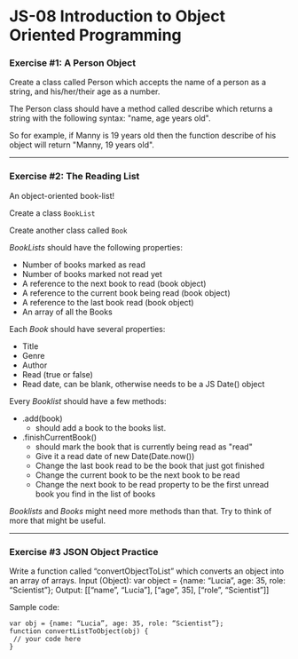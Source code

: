 # JS-08 Introduction to Object Oriented Programming

### Exercise #1: A Person Object

Create a class called Person which accepts the name of a person as a string, and his/her/their age as a number.

The Person class should have a method called describe which returns a string with the following syntax: "name, age years old". 

So for example, if Manny is 19 years old then the function describe of his object will return "Manny, 19 years old".

----

### Exercise #2: The Reading List
An object-oriented book-list!

Create a class `BookList`

Create another class called `Book`

*BookLists* should have the following properties:

* Number of books marked as read
* Number of books marked not read yet
* A reference to the next book to read (book object)
* A reference to the current book being read (book object)
* A reference to the last book read (book object)
* An array of all the Books

Each *Book* should have several properties:

* Title
* Genre
* Author
* Read (true or false)
* Read date, can be blank, otherwise needs to be a JS Date() object

Every *Booklist* should have a few methods:

* .add(book)
  * should add a book to the books list.
* .finishCurrentBook()
  * should mark the book that is currently being read as "read"
  * Give it a read date of new Date(Date.now())
  * Change the last book read to be the book that just got finished
  * Change the current book to be the next book to be read
  * Change the next book to be read property to be the first unread book you find in the list of books

*Booklists* and *Books* might need more methods than that. Try to think of more that might be useful.

----
### Exercise #3 JSON Object Practice

Write a function called “convertObjectToList” which converts an object into an array of arrays.
Input (Object):
var object = {name: “Lucia”, age: 35, role: “Scientist”};
Output:
[[“name”, “Lucia”], [“age”, 35], [“role”, “Scientist”]]

Sample code:
```
var obj = {name: “Lucia”, age: 35, role: “Scientist”};
function convertListToObject(obj) {
 // your code here
}
```
